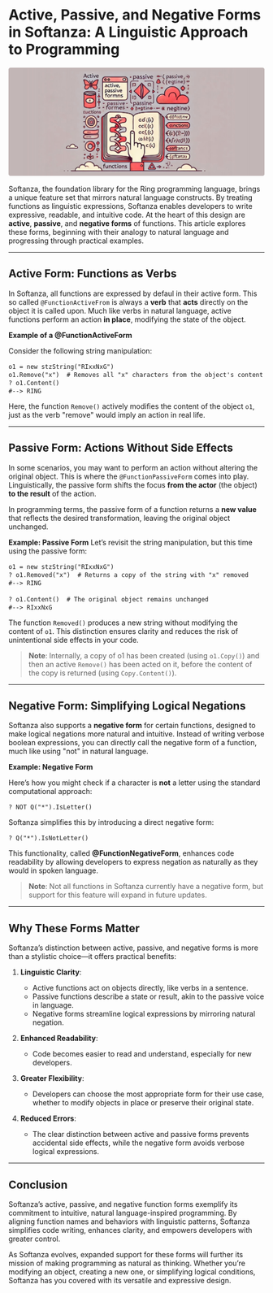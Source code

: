 # Active, Passive, and Negative Forms in Softanza: A Linguistic Approach to Programming
![Multiple function forms in Softanza, by Microsoft Create AI](../images/stzfunction-active-passive-negative-forms.jpg)

Softanza, the foundation library for the Ring programming language, brings a unique feature set that mirrors natural language constructs. By treating functions as linguistic expressions, Softanza enables developers to write expressive, readable, and intuitive code. At the heart of this design are **active**, **passive**, and **negative forms** of functions. This article explores these forms, beginning with their analogy to natural language and progressing through practical examples.

---

## Active Form: Functions as Verbs  
In Softanza, all functions are expressed by defaul in their active form. This so called `@FunctionActiveFrom` is always a **verb** that **acts** directly on the object it is called upon. Much like verbs in natural language, active functions perform an action **in place**, modifying the state of the object.  

**Example of a @FunctionActiveForm**

Consider the following string manipulation:  

```ring
o1 = new stzString("RIxxNxG")
o1.Remove("x")  # Removes all "x" characters from the object's content
? o1.Content()
#--> RING
```  

Here, the function `Remove()` actively modifies the content of the object `o1`, just as the verb "remove" would imply an action in real life.  

---

## Passive Form: Actions Without Side Effects  
In some scenarios, you may want to perform an action without altering the original object. This is where the `@FunctionPassiveForm` comes into play. Linguistically, the passive form shifts the focus **from the actor** (the object) **to the result** of the action.  

In programming terms, the passive form of a function returns a **new value** that reflects the desired transformation, leaving the original object unchanged.  

**Example: Passive Form**
Let’s revisit the string manipulation, but this time using the passive form:  

```ring
o1 = new stzString("RIxxNxG")
? o1.Removed("x")  # Returns a copy of the string with "x" removed
#--> RING

? o1.Content()  # The original object remains unchanged
#--> RIxxNxG
```  

The function `Removed()` produces a new string without modifying the content of `o1`. This distinction ensures clarity and reduces the risk of unintentional side effects in your code.

> **Note**: Internally, a copy of o1 has been created (using `o1.Copy()`) and then an active `Remove()` has been acted on it, before the content of the copy is returned (using `Copy.Content()`).

---

## Negative Form: Simplifying Logical Negations 

Softanza also supports a **negative form** for certain functions, designed to make logical negations more natural and intuitive. Instead of writing verbose boolean expressions, you can directly call the negative form of a function, much like using "not" in natural language.  

**Example: Negative Form**

Here’s how you might check if a character is **not** a letter using the standard computational approach:  

```ring
? NOT Q("*").IsLetter()
```  

Softanza simplifies this by introducing a direct negative form:  

```ring
? Q("*").IsNotLetter()
```  

This functionality, called **@FunctionNegativeForm**, enhances code readability by allowing developers to express negation as naturally as they would in spoken language.

> **Note**: Not all functions in Softanza currently have a negative form, but support for this feature will expand in future updates.  

---

## Why These Forms Matter  

Softanza’s distinction between active, passive, and negative forms is more than a stylistic choice—it offers practical benefits:  

1. **Linguistic Clarity**:  
   - Active functions act on objects directly, like verbs in a sentence.  
   - Passive functions describe a state or result, akin to the passive voice in language.  
   - Negative forms streamline logical expressions by mirroring natural negation.  

2. **Enhanced Readability**:  
   - Code becomes easier to read and understand, especially for new developers.  

3. **Greater Flexibility**:  
   - Developers can choose the most appropriate form for their use case, whether to modify objects in place or preserve their original state.  

4. **Reduced Errors**:  
   - The clear distinction between active and passive forms prevents accidental side effects, while the negative form avoids verbose logical expressions.

---

## Conclusion  
Softanza’s active, passive, and negative function forms exemplify its commitment to intuitive, natural language-inspired programming. By aligning function names and behaviors with linguistic patterns, Softanza simplifies code writing, enhances clarity, and empowers developers with greater control.  

As Softanza evolves, expanded support for these forms will further its mission of making programming as natural as thinking. Whether you’re modifying an object, creating a new one, or simplifying logical conditions, Softanza has you covered with its versatile and expressive design.